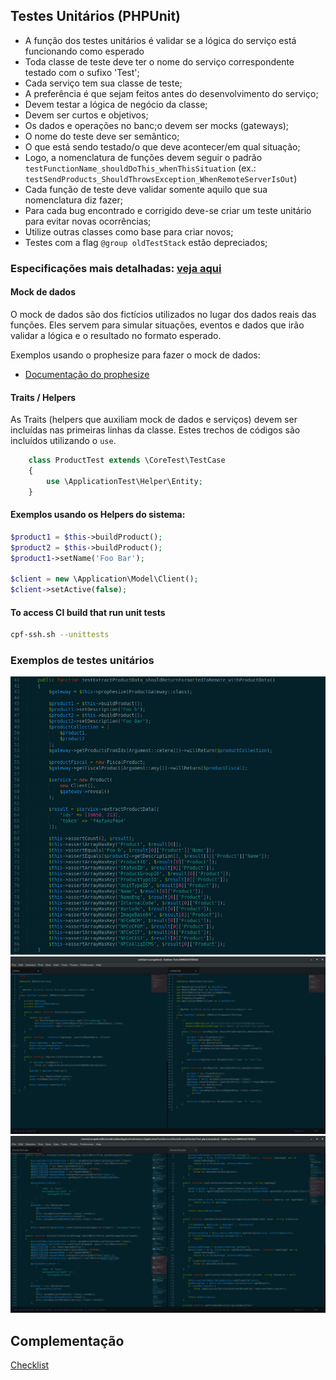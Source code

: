 ## Testes Unitários (PHPUnit)

- A função dos testes unitários é validar se a lógica do serviço está funcionando como esperado
- Toda classe de teste deve ter o nome do serviço correspondente testado com o sufixo 'Test';
- Cada serviço tem sua classe de teste;
- A preferência é que sejam feitos antes do desenvolvimento do serviço;
- Devem testar a lógica de negócio da classe;
- Devem ser curtos e objetivos;
- Os dados e operações no banc;o devem ser mocks (gateways);
- O nome do teste deve ser semântico;
- O que está sendo testado/o que deve acontecer/em qual situação;
- Logo, a nomenclatura de funções devem seguir o padrão `testFunctionName_shouldDoThis_whenThisSituation` (ex.: `testSendProducts_ShouldThrowsException_WhenRemoteServerIsOut`)
- Cada função de teste deve validar somente aquilo que sua nomenclatura diz fazer;
- Para cada bug encontrado e corrigido deve-se criar um teste unitário para evitar novas ocorrências;
- Utilize outras classes como base para criar novos;
- Testes com a flag `@group oldTestStack` estão depreciados;

### Especificações mais detalhadas: [veja aqui](./UnitTests)

#### Mock de dados

O mock de dados são dos fictícios utilizados no lugar dos dados reais das funções. Eles servem para simular situações, eventos e dados que irão validar a lógica e o  resultado no formato esperado.

Exemplos usando o prophesize para fazer o mock de dados:
- [Documentação do prophesize](https://github.com/phpspec/prophecy)

#### Traits / Helpers
As Traits (helpers que auxiliam mock de dados e serviços) devem ser incluídas nas primeiras linhas da classe. Estes trechos de códigos são incluídos utilizando o `use`.
```php
    class ProductTest extends \CoreTest\TestCase
    {
        use \ApplicationTest\Helper\Entity;
    }
```

#### Exemplos usando os Helpers do sistema:
```php
$product1 = $this->buildProduct();
$product2 = $this->buildProduct();
$product1->setName('Foo Bar');

$client = new \Application\Model\Client();
$client->setActive(false);
```

#### To access CI build that run unit tests
```sh
cpf-ssh.sh --unittests
```

### Exemplos de testes unitários
![](../assets/img/unit-test-example-3.png)
![](../assets/img/unit-test-example-1.png)
![](../assets/img/unit-test-example-2.png)


## Complementação
[Checklist](../Checklist)
